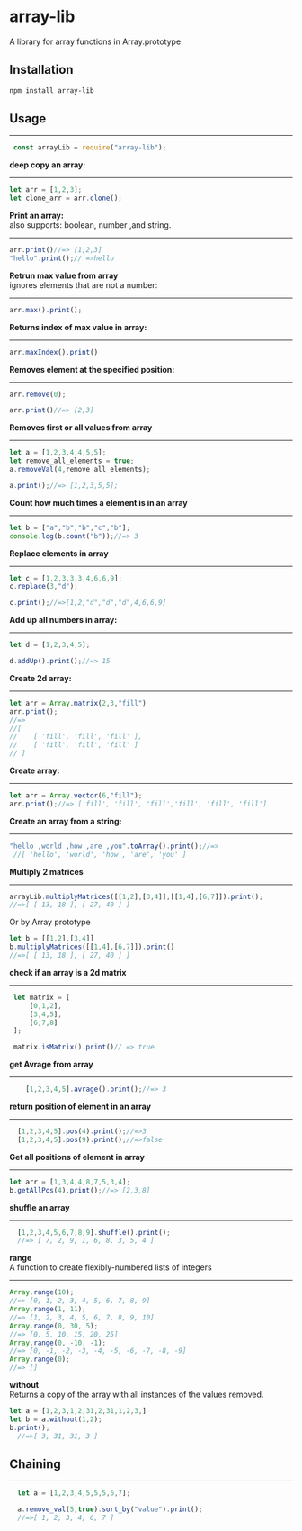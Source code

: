 # array-lib

A library for array functions in Array.prototype

## Installation
```sh
npm install array-lib
```

## Usage 
****
```js
 const arrayLib = require("array-lib");
 ```
 **deep copy an array:**
 ****
 ```js
 let arr = [1,2,3];
 let clone_arr = arr.clone();
```
 **Print an array:**<br>
  also supports: boolean, number ,and string.
 ****
 ```js
 arr.print()//=> [1,2,3]
 "hello".print();// =>hello
```
 **Retrun max value from array**<br /> 
  ignores elements that are not a number:
  ****
 ```js
 arr.max().print();
 ```

 **Returns index of max value in array:**
 ****
 ```js
 arr.maxIndex().print()
```
**Removes element at the specified position:**
****
```js
arr.remove(0);

arr.print()//=> [2,3]
```

**Removes first or all values from array**
****
```js
let a = [1,2,3,4,4,5,5];
let remove_all_elements = true;
a.removeVal(4,remove_all_elements);

a.print();//=> [1,2,3,5,5];
```

**Count how much times a element is in an array**
****
```js
let b = ["a","b","b","c","b"];
console.log(b.count("b"));//=> 3
```
**Replace elements in array**
****
```js
let c = [1,2,3,3,3,4,6,6,9];
c.replace(3,"d");

c.print();//=>[1,2,"d","d","d",4,6,6,9]
```
**Add up all numbers in array:**
****
```js
let d = [1,2,3,4,5];

d.addUp().print();//=> 15
```
**Create 2d array:**
****
```js
let arr = Array.matrix(2,3,"fill")
arr.print();
//=>
//[ 
//    [ 'fill', 'fill', 'fill' ],
//    [ 'fill', 'fill', 'fill' ]
// ]
```

**Create array:**
****
```js
let arr = Array.vector(6,"fill");
arr.print();//=> ['fill', 'fill', 'fill','fill', 'fill', 'fill']
```

**Create an array from a string:**<br />
****
```js
"hello ,world ,how ,are ,you".toArray().print();//=>
 //[ 'hello', 'world', 'how', 'are', 'you' ]
```
**Multiply 2 matrices**
 ****
```js 
arrayLib.multiplyMatrices([[1,2],[3,4]],[[1,4],[6,7]]).print();
//=>[ [ 13, 18 ], [ 27, 40 ] ]
```
Or by Array prototype
```js
let b = [[1,2],[3,4]]
b.multiplyMatrices([[1,4],[6,7]]).print()
//=>[ [ 13, 18 ], [ 27, 40 ] ]
```
**check if an array is a 2d matrix**
****
```js
 let matrix = [
     [0,1,2],
     [3,4,5],
     [6,7,8]
 ];

 matrix.isMatrix().print()// => true
```

**get Avrage from array**
****
```js
    [1,2,3,4,5].avrage().print();//=> 3
```
**return position of element in an array**
****
```js
  [1,2,3,4,5].pos(4).print();//=>3
  [1,2,3,4,5].pos(9).print();//=>false
```
**Get all positions of element in array**
****
```js
let arr = [1,3,4,4,8,7,5,3,4];
b.getAllPos(4).print();//=> [2,3,8]
```
**shuffle an array**
****
```js
  [1,2,3,4,5,6,7,8,9].shuffle().print();
  //=> [ 7, 2, 9, 1, 6, 8, 3, 5, 4 ]
```
**range**<br>
A function to create flexibly-numbered lists of integers
****
```js
Array.range(10);
//=> [0, 1, 2, 3, 4, 5, 6, 7, 8, 9]
Array.range(1, 11);
//=> [1, 2, 3, 4, 5, 6, 7, 8, 9, 10]
Array.range(0, 30, 5);
//=> [0, 5, 10, 15, 20, 25]
Array.range(0, -10, -1);
//=> [0, -1, -2, -3, -4, -5, -6, -7, -8, -9]
Array.range(0);
//=> []
```
**without**<br>
Returns a copy of the array with all instances of the values removed.
```js
let a = [1,2,3,1,2,31,2,31,1,2,3,]
let b = a.without(1,2);
b.print();
  //=>[ 3, 31, 31, 3 ]
```
## Chaining
****
```js
  let a = [1,2,3,4,5,5,5,6,7];

  a.remove_val(5,true).sort_by("value").print(); 
  //=>[ 1, 2, 3, 4, 6, 7 ]
```
